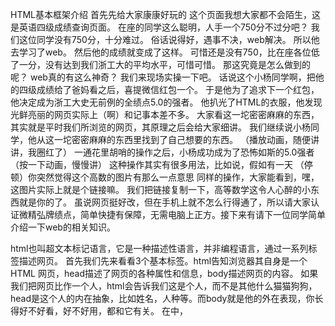 
HTML基本框架介绍
首先先给大家康康好玩的
这个页面我想大家都不会陌生，这是英语四级成绩查询页面。
在座的同学这么聪明，人手一个750分不过分吧？
我们这位同学没有750分，十分难过。
俗话说得好，遇事不决，web解决。
所以他去学习了web。
然后他的成绩就变成了这样。
可惜还是没有750，比在座各位低了一分，没有达到我们浙工大的平均水平，可惜可惜。
那这究竟是怎么做到的呢？
web真的有这么神奇？
我们来现场实操一下吧。
话说这个小杨同学啊，把他的四级成绩给了爸妈看之后，喜提微信红包一个。
于是他为了追求下一个红包，他决定成为浙工大史无前例的全绩点5.0的强者。
他扒光了HTML的衣服，他发现光鲜亮丽的网页实际上（啊）和记事本差不多。
大家看这一坨密密麻麻的东西，其实就是平时我们所浏览的网页，其原理之后会给大家细讲。
我们继续说小杨同学，他从这一坨密密麻麻的东西里找到了自己想要的东西。
（播放动画，随便讲讲，我圈红了）
一通花里胡哨的操作之后，小杨成功成为了恐怖如斯的5.0强者
（按一下动画，慢慢讲）
这种操作其实有很多用法，比如说，假如有一天 （停顿）你突然觉得这个高数的图片有那么一点意思
同样的操作，大家能看到，嘿，这图片实际上就是个链接嘛。
我们把链接复制一下，高等数学这令人心醉的小东西就是你的了。
虽说网页挺好改，但在手机上就不怎么行得通了，所以请大家认证微精弘牌绩点，简单快捷有保障，无需电脑上正方。接下来有请下一位同学简单介绍一下web的相关知识。


html也叫超文本标记语言，它是一种描述性语言，并非编程语言，通过一系列标签描述网页。
首先我们先来看看3个基本标签<html><head><body>。html告知浏览器其自身是一个 HTML 网页，head描述了网页的各种属性和信息，body描述网页的内容。
如果我们把网页比作一个人，html会告诉我们这是个人，而不是其他什么猫猫狗狗，head是这个人的内在抽象，比如姓名，人种等。而body就是他的外在表现，你长得好不好看，好不好用，都和它有关。
	在<head>中，<title>标签必不可少，它是网页的标题，如果你不加上这个标签，你的页面名称就会变成----文件名XXX.html。
<meta charset="UTF-8">是编码格式，他会告诉给浏览器用什么方式来读这页代码，如果你不加入这句话你就会发现，你输入的中文字符！还是中文，懵的我网上一搜，大概是浏览器默认，所以我把它改一改，嗯！他就变成了，一堆无法理解的拉丁字母。
head里其实并无太多内容，大多数标签都用在body，
比较常见的有<p>段落标签，<a>超链接标签，<h1>-<h6>标题标签，<img>图片标签，
想必其他标签是什么单词的缩写不用多说，咱们来看看a，a是锚点anchor的缩写，其引申为连接，而很遗憾的是，link已经被head拐走了，所以只能用a来替代。
还有一个十分重要的标签，<div>，相比其他标签，他并没有固定的意义，而是定义一块区域，你可以在这块区域里放其他标签，也可以继续放div，当一个个div嵌套起来，对div的高度宽度，展示方式进行定义，那么就能将网页划分成一个一个区块，实现布局。
比如这个哔哩哔哩的界面，图中箭头上方的内容整个就是一个div，箭头指向的是div区域中的一个用a标签和img标签写的“bilibili春”的超链接，可以说，div将其他的一些标签都整合在了一个区块中
当然，div布局标签在网页中显示的格式都是默认的，如果想对它进行详细的编辑操作，就需要用到标签中的画笔-----属性。不同的标签可以加入各种各样的属性，比如herf代表链接的地址，background代表背景的图片。再加入各种属性后，网页的雏形就大致显现了。在标签众多的属性中，style极其重要，他用于改变内容的样式，比如width，height，border-radius，color，text-align，等等
这样就组成了一个缤纷绚丽的网页。


在熟悉了Web架构之后，大家肯定会有疑惑，这么多的元素的样式，难道都要一个一个指定吗？所以说出现了一种文件类型来指定一系列符合条件的内容样式，叫做CSS，即Cascading Stylesheets（层叠样式表），CSS也不是一种编程语言，他只是告诉了浏览器这一个个内容的大小，颜色，排列方式等等。
p指定所有含有p标签的内容，color:red;的意思就是设置他的颜色为红色,width:80px;就是设置他的宽度像素为80px，或者使用这种.xxx和class=”xxx”来指定一个确定的对象。
在头文件中引入该CSS表就可以在web网页中使用该css了。
所以我们可以认为HTML是网页的骨架，CSS是网页的美化。


在拥有了这些之后，我们已经能够制作出一个相对精致的静态网页了，但是这样的网页他只能展示已经设定好的内容，这和我们平常见到的能够根据输入实时改变内容的网页有所不同，于是就要介绍WEB三件套中最重要的JS了即JavaScript了，JS是一种脚本语言，也属于编程语言，他能够响应鼠标的操作执行各种函数与命令，也能够将参数发送给远方的服务器，或收到从服务器返回的内容然后再展示在页面中，同时运用JS也能在网页中生成各种各样的动画。对于JS的使用就有一定的门槛要求，在这里就不过多介绍了。
